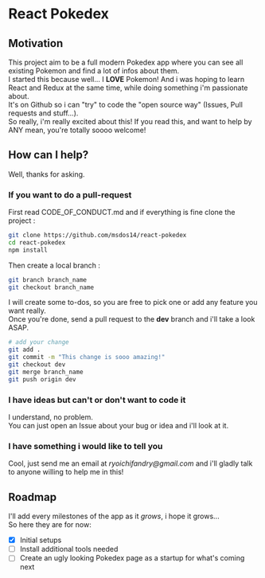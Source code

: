 # React Pokedex
## Motivation
This project aim to be a full modern Pokedex app where you can see all existing Pokemon and find a lot of infos about them.  
I started this because well... I **LOVE** Pokemon! And i was hoping to learn React and Redux at the same time, while doing something i'm passionate about.  
It's on Github so i can "try" to code the "open source way" (Issues, Pull requests and stuff...).  
So really, i'm really excited about this! If you read this, and want to help by ANY mean, you're totally soooo welcome!  

## How can I help?
Well, thanks for asking.
### If you want to do a pull-request
First read CODE_OF_CONDUCT.md and if everything is fine clone the project :

``` bash
git clone https://github.com/msdos14/react-pokedex
cd react-pokedex
npm install
```
Then create a local branch :
``` bash
git branch branch_name
git checkout branch_name
```
I will create some to-dos, so you are free to pick one or add any feature you want really.  
Once you're done, send a pull request to the **dev** branch and i'll take a look ASAP.  
``` bash
# add your change
git add .
git commit -m "This change is sooo amazing!"
git checkout dev
git merge branch_name
git push origin dev
```

### I have ideas but can't or don't want to code it
I understand, no problem.  
You can just open an Issue about your bug or idea and i'll look at it.

### I have something i would like to tell you
Cool, just send me an email at _ryoichifandry@gmail.com_ and i'll gladly talk to anyone willing to help me in this!

## Roadmap
I'll add every milestones of the app as it _grows_, i hope it grows...  
So here they are for now:  
- [x] Initial setups
- [ ] Install additional tools needed
- [ ] Create an ugly looking Pokedex page as a startup for what's coming next
